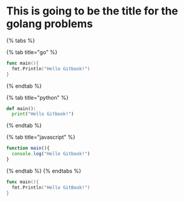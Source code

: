 # This is going to be the title for the golang problems
{% tabs %}

{% tab title="go" %}

```go
func main(){
  fmt.Println("Hello Gitbook!")
}
```
{% endtab %}

{% tab title="python" %}

```python
def main():
  print("Hello Gitbook!")
```
{% endtab %}

{% tab title="javascript" %}

```javascript
function main(){
  console.log("Hello Gitbook!")
}
```
{% endtab %}
{% endtabs %}


```go
func main(){
  fmt.Println("Hello GitBook!")
}
```

